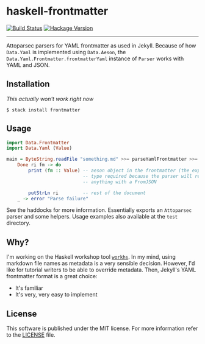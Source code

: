 # haskell-frontmatter
[![Build Status](https://travis-ci.org/yamadapc/haskell-frontmatter.svg?branch=master)](https://travis-ci.org/yamadapc/haskell-frontmatter)
[![Hackage Version](https://img.shields.io/hackage/v/frontmatter.svg)](http://hackage.haskell.org/package/frontmatter)
- - -
Attoparsec parsers for YAML frontmatter as used in Jekyll. Because of how
`Data.Yaml` is implemented using `Data.Aeson`, the
`Data.Yaml.Frontmatter.frontmatterYaml` instance of `Parser` works with YAML and
JSON.

## Installation
_This actually won't work right now_
```
$ stack install frontmatter
```

## Usage
```haskell
import Data.Frontmatter
import Data.Yaml (Value)

main = ByteString.readFile "something.md" >>= parseYamlFrontmatter >>= \case
    Done ri fm -> do
        print (fm :: Value) -- aeson object in the frontmatter (the explicit
                            -- type required because the parser will return
                            -- anything with a FromJSON

        putStrLn ri         -- rest of the document
    _ -> error "Parse failure"
```

See the haddocks for more information. Essentially exports an `Attoparsec`
parser and some helpers. Usage examples also available at the `test` directory.

## Why?
I'm working on the Haskell workshop tool
[`workhs`](https://github.com/haskellbr/workhs). In my mind, using markdown file
names as metadata is a very sensible decision. However, I'd like for tutorial
writers to be able to override metadata. Then, Jekyll's YAML frontmatter format
is a great choice:
- It's familiar
- It's very, very easy to implement

## License
This software is published under the MIT license. For more information refer to
the [LICENSE](/LICENSE) file.
